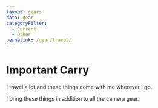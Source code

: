 ```yaml
---
layout: gears
data: gear
categoryFilter:
  - Current
  - Other
permalink: /gear/travel/
---
```


# Important Carry

I travel a lot and these things come with me wherever I go.

I bring these things in addition to all the camera gear.
